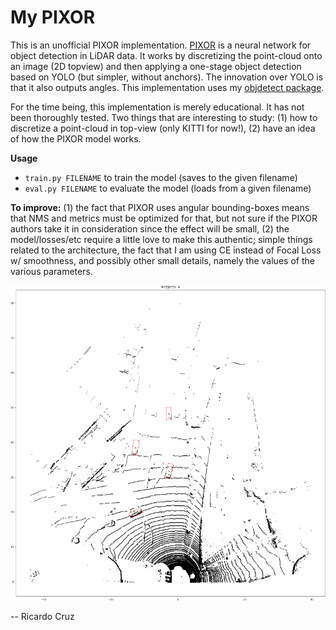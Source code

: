 # My PIXOR

This is an unofficial PIXOR implementation. [PIXOR](https://arxiv.org/abs/1902.06326) is a neural network for object detection in LiDAR data. It works by discretizing the point-cloud onto an image (2D topview) and then applying a one-stage object detection based on YOLO (but simpler, without anchors). The innovation over YOLO is that it also outputs angles. This implementation uses my [objdetect package](https://github.com/rpmcruz/objdetect).

For the time being, this implementation is merely educational. It has not been thoroughly tested. Two things that are interesting to study: (1) how to discretize a point-cloud in top-view (only KITTI for now!), (2) have an idea of how the PIXOR model works.

**Usage**

* `train.py FILENAME` to train the model (saves to the given filename)
* `eval.py FILENAME` to evaluate the model (loads from a given filename)

**To improve:** (1) the fact that PIXOR uses angular bounding-boxes means that NMS and metrics must be optimized for that, but not sure if the PIXOR authors take it in consideration since the effect will be small, (2) the model/losses/etc require a little love to make this authentic; simple things related to the architecture, the fact that I am using CE instead of Focal Loss w/ smoothness, and possibly other small details, namely the values of the various parameters.

![](picture.png)

-- Ricardo Cruz
